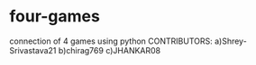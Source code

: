 # four-games
connection of 4 games using python
CONTRIBUTORS:
a)Shrey-Srivastava21
b)chirag769
c)JHANKAR08
